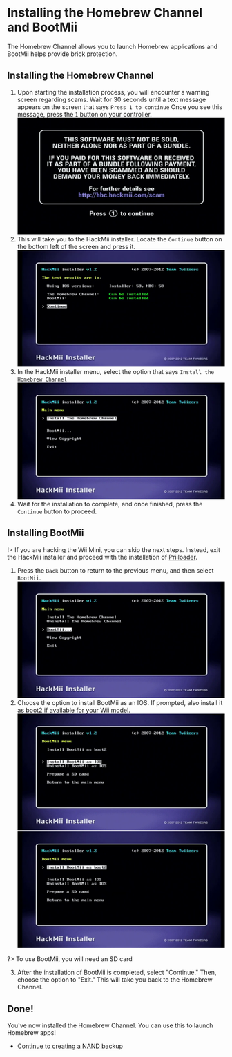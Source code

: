# Installing the Homebrew Channel and BootMii

The Homebrew Channel allows you to launch Homebrew applications and BootMii helps provide brick protection.


## Installing the Homebrew Channel

1. Upon starting the installation process, you will encounter a warning screen regarding scams. Wait for 30 seconds until a text message appears on the screen that says `Press 1 to continue` Once you see this message, press the `1` button on your controller.
![scam](hackmii-images/scam.png)
2. This will take you to the HackMii installer. Locate the `Continue` button on the bottom left of the screen and press it.
![continue](hackmii-images/continue.png)
3. In the HackMii installer menu, select the option that says `Install the Homebrew Channel`
![hbc](hackmii-images/hbc-install.png)
4. Wait for the installation to complete, and once finished, press the `Continue` button to proceed.

## Installing BootMii

!> If you are hacking the Wii Mini, you can skip the next steps. Instead, exit the HackMii installer and proceed with the installation of [Priiloader](/priiloader).
 
1. Press the `Back` button to return to the previous menu, and then select `BootMii`.
![bootmii](hackmii-images/bootmii.png)
2. Choose the option to install BootMii as an IOS. If prompted, also install it as boot2 if available for your Wii model.
![bootmii ios](hackmii-images/bootmii-ios.png)
![bootmii boot2](hackmii-images/bootmii-boot2.png)

?> To use BootMii, you will need an SD card

3. After the installation of BootMii is completed, select "Continue." Then, choose the option to "Exit." This will take you back to the Homebrew Channel.

## Done!

You've now installed the Homebrew Channel. You can use this to launch Homebrew apps!

- [Continue to creating a NAND backup](nandbackup)
